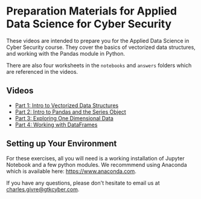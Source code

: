 # Preparation Materials for Applied Data Science for Cyber Security
These videos are intended to prepare you for the Applied Data Science in Cyber Security course.  They cover the basics of vectorized data structures, and working with the Pandas module in Python.

There are also four worksheets in the `notebooks` and `answers` folders which are referenced in the videos. 

## Videos
* [Part 1: Intro to Vectorized Data Structures](https://www.loom.com/share/362b70ce50f948a0a93ad94373ba89f1)
* [Part 2: Intro to Pandas and the Series Object](https://www.loom.com/share/6afd0a6c426f4fe4b8011522e9e2a353)
* [Part 3: Exploring One Dimensional Data](https://www.loom.com/share/266fc000abd548198d2c31d403329052)
* [Part 4: Working with DataFrames](https://www.loom.com/share/21f0b71f0f404bd59c0a40486ab100fb)

## Setting up Your Environment
For these exercises, all you will need is a working installation of Jupyter Notebook and a few python modules.  We recommmend using Anaconda which is available here: https://www.anaconda.com. 

If you have any questions, please don't hesitate to email us at charles.givre@gtkcyber.com.
